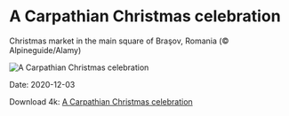 # A Carpathian Christmas celebration

Christmas market in the main square of Braşov, Romania (© Alpineguide/Alamy)

![A Carpathian Christmas celebration](https://bing.com/th?id=OHR.BrasovXmas_EN-US9193714069_UHD.jpg&rf=LaDigue_UHD.jpg&pid=hp&w=1024&h=576)

Date: 2020-12-03

Download 4k: [A Carpathian Christmas celebration](https://bing.com/th?id=OHR.BrasovXmas_EN-US9193714069_UHD.jpg&rf=LaDigue_UHD.jpg&pid=hp&w=3840&h=2160)

